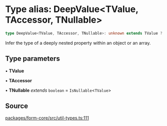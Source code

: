 # Type alias: DeepValue\<TValue, TAccessor, TNullable\>

```ts
type DeepValue<TValue, TAccessor, TNullable>: unknown extends TValue ? TValue : TValue extends ReadonlyArray<any> ? TAccessor extends `[${infer TBrackets}].${infer TAfter}` ? DeepValue<DeepValue<TValue, TBrackets>, TAfter> : TAccessor extends `[${infer TBrackets}]` ? DeepValue<TValue, TBrackets> : TAccessor extends keyof TValue ? TValue[TAccessor] : TValue[TAccessor & number] : TValue extends Record<string | number, any> ? TAccessor extends `${infer TBefore}[${infer TEverythingElse}` ? DeepValue<DeepValue<TValue, TBefore>, `[${TEverythingElse}`> : TAccessor extends `[${infer TBrackets}]` ? DeepValue<TValue, TBrackets> : TAccessor extends `${infer TBefore}.${infer TAfter}` ? DeepValue<DeepValue<TValue, TBefore>, TAfter> : TAccessor extends string ? TNullable extends true ? Nullable<TValue[TAccessor]> : TValue[TAccessor] : never : never;
```

Infer the type of a deeply nested property within an object or an array.

## Type parameters

• **TValue**

• **TAccessor**

• **TNullable** *extends* `boolean` = `IsNullable`\<`TValue`\>

## Source

[packages/form-core/src/util-types.ts:111](https://github.com/TanStack/form/blob/5aaf73c63cd794485f5bed1e917a8daa05a297dc/packages/form-core/src/util-types.ts#L111)
